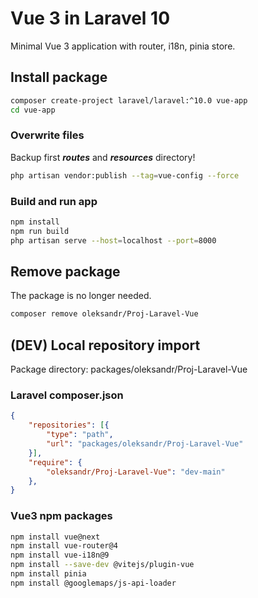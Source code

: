 # Vue 3 in Laravel 10

Minimal Vue 3 application with router, i18n, pinia store.

## Install package

```sh
composer create-project laravel/laravel:^10.0 vue-app
cd vue-app
```

### Overwrite files
Backup first ***routes*** and ***resources*** directory!

```sh
php artisan vendor:publish --tag=vue-config --force
```

### Build and run app

```sh
npm install
npm run build
php artisan serve --host=localhost --port=8000
```

## Remove package
The package is no longer needed.

```sh
composer remove oleksandr/Proj-Laravel-Vue
```

## (DEV) Local repository import

Package directory: packages/oleksandr/Proj-Laravel-Vue

### Laravel composer.json

```json
{
    "repositories": [{
        "type": "path",
        "url": "packages/oleksandr/Proj-Laravel-Vue"
    }],
    "require": {
        "oleksandr/Proj-Laravel-Vue": "dev-main"
    },
}
```

### Vue3 npm packages

```sh
npm install vue@next
npm install vue-router@4
npm install vue-i18n@9
npm install --save-dev @vitejs/plugin-vue
npm install pinia
npm install @googlemaps/js-api-loader
```

